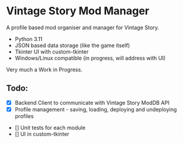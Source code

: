 # Vintage Story Mod Manager

A profile based mod organiser and manager for Vintage Story.

* Python 3.11
* JSON based data storage (like the game itself)
* Tkinter UI with custom-tkinter
* Windows/Linux compatible (in progress, will address with UI)


Very much a Work in Progress.


## Todo:
- [x] Backend Client to communicate with Vintage Story ModDB API
- [x] Profile management - saving, loading, deploying and undeploying profiles
- [] Unit tests for each module
- [] UI in custom-tkinter